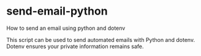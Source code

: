 # send-email-python
How to send an email using python and dotenv

This script can be used to send automated emails with Python and dotenv.
Dotenv ensures your private information remains safe.

